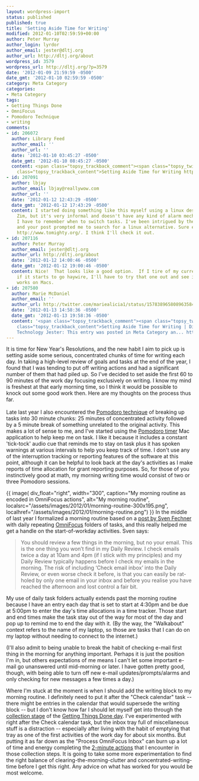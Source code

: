 ```yaml
---
layout: wordpress-import
status: published
published: true
title: 'Setting Aside Time for Writing'
modified: 2012-01-10T02:59:59+00:00
author: Peter Murray
author_login: lyrdor
author_email: jester@dltj.org
author_url: http://dltj.org/about
wordpress_id: 3579
wordpress_url: http://dltj.org/?p=3579
date: '2012-01-09 21:59:59 -0500'
date_gmt: '2012-01-10 02:59:59 -0500'
category: Meta Category
categories:
- Meta Category
tags:
- Getting Things Done
- OmniFocus
- Pomodoro Technique
- writing
comments:
- id: 206072
  author: Library Feed
  author_email: ''
  author_url: ''
  date: '2012-01-10 03:45:27 -0500'
  date_gmt: '2012-01-10 08:45:27 -0500'
  content: <span class="topsy_trackback_comment"><span class="topsy_twitter_username"><span
    class="topsy_trackback_content">Setting Aside Time for Writing http://t.co/vysOrlBw</span></span>
- id: 207091
  author: lbjay
  author_email: lbjay@reallywow.com
  author_url: ''
  date: '2012-01-12 12:43:29 -0500'
  date_gmt: '2012-01-12 17:43:29 -0500'
  content: I started doing something like this myself using a linux desktop wiki called
    Zim, but it's very informal and doesn't have any kind of alarm mechanism, meaning
    I have to remember when to switch tasks. I've been intrigued by the Pomodoro technique
    and your post prompted me to search for a linux alternative. Sure enough, there's
    http://www.tomighty.org/. I think I'll check it out.
- id: 207116
  author: Peter Murray
  author_email: jester@dltj.org
  author_url: http://dltj.org/about
  date: '2012-01-12 14:00:46 -0500'
  date_gmt: '2012-01-12 19:00:46 -0500'
  content: Nice!  That looks like a good option.  If I tire of my current tool or
    if it starts to go haywire, I'll have to try that one out and see if the .jar
    works on Macs.
- id: 207580
  author: Marie McDaniel
  author_email: ''
  author_url: http://twitter.com/mariealicia1/status/157838965808963584
  date: '2012-01-13 14:58:36 -0500'
  date_gmt: '2012-01-13 19:58:36 -0500'
  content: '<span class="topsy_trackback_comment"><span class="topsy_twitter_username"><span
    class="topsy_trackback_content">Setting Aside Time for Writing | Disruptive Library
    Technology Jester: This entry was posted in Meta Category an... http://t.co/rEALLmK1</span></span>'
---
```

<p>It is time for New Year's Resolutions, and the new habit I aim to pick up is setting aside some serious, concentrated chunks of time for writing each day.  In taking a high-level review of goals and tasks at the end of the year, I found that I was tending to put off writing actions and had a significant number of them that had piled up.  So I've decided to set aside the first 60 to 90 minutes of the work day focusing exclusively on writing.  I know my mind is freshest at that early morning time, so I think it would be possible to knock out some good work then.  Here are my thoughts on the process thus far.<br />
<!--more--><br />
Late last year I also encountered the <a href="http://www.pomodorotechnique.com/" title="The Pomodoro Technique">Pomodoro technique</a> of breaking up tasks into 30 minute chunks: 25 minutes of concentrated activity followed by a 5 minute break of something unrelated to the original activity.  This makes a lot of sense to me, and I've started using the <a href="http://pomodoro.ugolandini.com/" title="Pomodoro Timer">Pomodoro timer</a> Mac application to help keep me on task.  I like it because it includes a constant 'tick-tock' audio cue that reminds me to stay on task plus it has spoken warnings at various intervals to help you keep track of time.  I don't use any of the interruption tracking or reporting features of the software at this point, although it can be helpful to look back at the day's activities as I make reports of time allocation for grant reporting purposes.  So, for those of you instinctively good at math, my morning writing time would consist of two or three Pomodoro sessions.</p>
<p>{{ image(
    div_float="right",
    width="300",
    caption="My morning routine as encoded in OmniFocus actions",
    alt="My morning routine",
    localsrc="/assets/images/2012/01/morning-routine-300x195.png",
    localhref="/assets/images/2012/01/morning-routine.png") }}
In the middle of last year I formalized a morning routine based on a <a href="http://web.archive.org/web/20140822014749/http://simplicitybliss.com:80/staying-on-top-daily-morning-review-routine-with-omnifocus" title="Staying on Top - Daily Morning Review Routine with OmniFocus | Simplicity Is Bliss">post by Sven Fechner</a> with daily repeating <a href="http://www.omnigroup.com/products/omnifocus/" title="OmniFocus for Mac - Products - The Omni Group">OmniFocus</a> folders of tasks, and this really helped me get a handle on the start-of-workday activities.  Sven says:</p>
<blockquote><p>You should review a few things in the morning, but no your email. This is the one thing you won&rsquo;t find in my Daily Review. I check emails twice a day at 10am and 4pm (if I stick with my principles) and my Daily Review typically happens before I check my emails in the morning. The risk of including &lsquo;Check email inbox&rsquo; into the Daily Review, or even worse check it before, is that you can easily be rat-holed by only one email in your inbox and before you realise you have reached the afternoon and lost control a fair bit.</p></blockquote>
<p>My use of daily task folders actually extends past the morning routine because I have an entry each day that is set to start at 4:30pm and be due at 5:00pm to enter the day's time allocations in a time tracker.  Those start and end times make the task stay out of the way for most of the day and pop up to remind me to end the day with it.  (By the way, the "Walkabout" context refers to the name of my laptop, so those are tasks that I can do on my laptop without needing to connect to the internet.)</p>
<p>(I'll also admit to being unable to break the habit of checking e-mail first thing in the morning for anything important.  Perhaps it is just the position I'm in, but others expectations of me means I can't let some important e-mail go unanswered until mid-morning or later.  I have gotten pretty good, though, with being able to turn off new e-mail updates/prompts/alarms and only checking for new messages a few times a day.)</p>
<p>Where I'm stuck at the moment is when I should add the writing block to my morning routine.  I definitely need to put it after the "Check calendar" task -- there might be entries in the calendar that would supersede the writing block -- but I don't know how far I should let myself get into through the <a href="http://www.gtdtimes.com/2011/10/18/gtd-best-practices-collect-part-1-of-5/" title="GTD Best Practices: Collect (Part 1 of 5) | GTD Times">collection stage</a> of the <a href="http://www.gtdtimes.com/2011/12/31/year-end-review-of-the-gtd-best-practices-series/" title="Year End Review of the GTD Best Practices Series | GTD Times">Getting Things Done day</a>.  I've experimented with right after the Check calendar task, but the inbox tray full of miscellaneous stuff is a distraction -- especially after living with the habit of emptying that tray as one of the first activities of the work day for about six months.  But putting it as far down as the "Process OmniFocus Inbox" can burn up a lot of time and energy completing the <a href="http://www.gtdtimes.com/2011/06/11/when-to-use-gtds-two-minute-rule/" title="When to use GTD's Two-Minute Rule | GTD Times">2-minute actions</a> that I encounter in those collection steps.  It is going to take some more experimentation to find the right balance of clearing-the-morning-clutter and concentrated-writing-time before I get this right.  Any advice on what has worked for you would be most welcome.</p>
